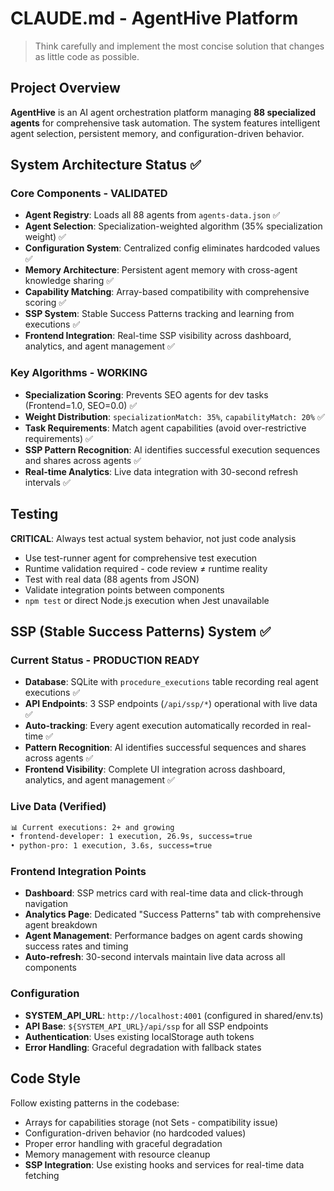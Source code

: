 # CLAUDE.md - AgentHive Platform

> Think carefully and implement the most concise solution that changes as little code as possible.

## Project Overview

**AgentHive** is an AI agent orchestration platform managing **88 specialized agents** for comprehensive task automation. The system features intelligent agent selection, persistent memory, and configuration-driven behavior.

## System Architecture Status ✅

### Core Components - VALIDATED
- **Agent Registry**: Loads all 88 agents from `agents-data.json` ✅
- **Agent Selection**: Specialization-weighted algorithm (35% specialization weight) ✅  
- **Configuration System**: Centralized config eliminates hardcoded values ✅
- **Memory Architecture**: Persistent agent memory with cross-agent knowledge sharing ✅
- **Capability Matching**: Array-based compatibility with comprehensive scoring ✅
- **SSP System**: Stable Success Patterns tracking and learning from executions ✅
- **Frontend Integration**: Real-time SSP visibility across dashboard, analytics, and agent management ✅

### Key Algorithms - WORKING
- **Specialization Scoring**: Prevents SEO agents for dev tasks (Frontend=1.0, SEO=0.0) ✅
- **Weight Distribution**: `specializationMatch: 35%`, `capabilityMatch: 20%` ✅
- **Task Requirements**: Match agent capabilities (avoid over-restrictive requirements) ✅
- **SSP Pattern Recognition**: AI identifies successful execution sequences and shares across agents ✅
- **Real-time Analytics**: Live data integration with 30-second refresh intervals ✅

## Testing

**CRITICAL**: Always test actual system behavior, not just code analysis
- Use test-runner agent for comprehensive test execution
- Runtime validation required - code review ≠ runtime reality  
- Test with real data (88 agents from JSON)
- Validate integration points between components
- `npm test` or direct Node.js execution when Jest unavailable

## SSP (Stable Success Patterns) System ✅

### Current Status - PRODUCTION READY
- **Database**: SQLite with `procedure_executions` table recording real agent executions ✅
- **API Endpoints**: 3 SSP endpoints (`/api/ssp/*`) operational with live data ✅
- **Auto-tracking**: Every agent execution automatically recorded in real-time ✅
- **Pattern Recognition**: AI identifies successful sequences and shares across agents ✅
- **Frontend Visibility**: Complete UI integration across dashboard, analytics, and agent management ✅

### Live Data (Verified)
```bash
📊 Current executions: 2+ and growing
• frontend-developer: 1 execution, 26.9s, success=true
• python-pro: 1 execution, 3.6s, success=true
```

### Frontend Integration Points
- **Dashboard**: SSP metrics card with real-time data and click-through navigation
- **Analytics Page**: Dedicated "Success Patterns" tab with comprehensive agent breakdown
- **Agent Management**: Performance badges on agent cards showing success rates and timing
- **Auto-refresh**: 30-second intervals maintain live data across all components

### Configuration
- **SYSTEM_API_URL**: `http://localhost:4001` (configured in shared/env.ts)
- **API Base**: `${SYSTEM_API_URL}/api/ssp` for all SSP endpoints
- **Authentication**: Uses existing localStorage auth tokens
- **Error Handling**: Graceful degradation with fallback states

## Code Style

Follow existing patterns in the codebase:
- Arrays for capabilities storage (not Sets - compatibility issue)
- Configuration-driven behavior (no hardcoded values)
- Proper error handling with graceful degradation
- Memory management with resource cleanup
- **SSP Integration**: Use existing hooks and services for real-time data fetching
